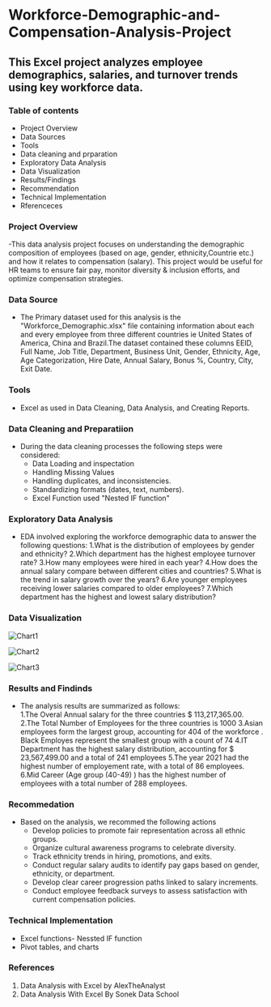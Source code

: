 # Workforce-Demographic-and-Compensation-Analysis-Project
## This Excel project analyzes employee demographics, salaries, and turnover trends using key workforce data.
### Table of contents
- Project Overview
- Data Sources
- Tools
- Data cleaning and prparation
- Exploratory Data Analysis
- Data Visualization
- Results/Findings
- Recommendation
- Technical Implementation
- Rferenceces

### Project Overview
-This data analysis project focuses on understanding the demographic composition of employees (based on age, gender, ethnicity,Countrie etc.) and how it relates to compensation (salary). This project would be useful for HR teams to ensure fair pay, monitor diversity & inclusion efforts, and optimize compensation strategies.

### Data Source
- The Primary dataset used for this analysis is the "Workforce_Demographic.xlsx" file containing information about each and every employee from three different countries ie United States of America, China and Brazil.The dataset contained these columns EEID, Full Name, Job Title, Department, Business Unit, Gender, Ethnicity, Age,
Age Categorization, Hire Date, Annual Salary, Bonus %, Country, City, Exit Date. 

### Tools
- Excel as used in Data Cleaning, Data Analysis, and Creating Reports.

### Data Cleaning and Preparatiion
- During the data cleaning processes the following steps were considered:
   - Data Loading and inspectation
   - Handling Missing Values
   - Handling duplicates, and inconsistencies.
   - Standardizing formats (dates, text, numbers).
   - Excel Function used "Nested IF function"

### Exploratory Data Analysis
 - EDA involved exploring the workforce demographic data to answer the following questions:
      1.What is the distribution of employees by gender and ethnicity?
      2.Which department has the highest employee turnover rate?
      3.How many employees were hired in each year?
      4.How does the annual salary compare between different cities and countries?
      5.What is the trend in salary growth over the years?
      6.Are younger employees receiving lower salaries compared to older employees?
      7.Which department has the highest and lowest salary distribution?

### Data Visualization




![Chart1](https://github.com/user-attachments/assets/4afc657c-4786-41f5-a941-0bb22a334157)




![Chart2](https://github.com/user-attachments/assets/ab704c1d-f393-4975-89a8-44f371ce9dcf)




![Chart3](https://github.com/user-attachments/assets/ac20db99-e948-4f6a-bf8f-e175f0351b71)



### Results and Findinds
- The analysis results are summarized as follows:  
  1.The Overal Annual salary  for the three countries $ 113,217,365.00. 
  2.The Total Number of Employees for the three countries is 1000
  3.Asian employees form the largest group, accounting for 404 of the workforce . Black Employes represent the smallest group with a count of 74 
  4.IT Department has the highest salary distribution, accounting for $ 23,567,499.00 and a total of 241 employees
  5.The year 2021 had the highest number of employement rate, with a total of 86 employees.
  6.Mid Career (Age group (40-49) ) has the highest number of employees with a total number of 288 employees. 

### Recommedation
- Based on the analysis, we recommed the following actions
    - Develop policies to promote fair representation across all ethnic groups.
    - Organize cultural awareness programs to celebrate diversity.
    - Track ethnicity trends in hiring, promotions, and exits.
    - Conduct regular salary audits to identify pay gaps based on gender, ethnicity, or department.
    - Develop clear career progression paths linked to salary increments.
    - Conduct employee feedback surveys to assess satisfaction with current compensation policies.

### Technical Implementation
- Excel functions- Nessted IF function
- Pivot tables, and charts

### References
1. Data Analysis with Excel by AlexTheAnalyst
2. Data Analysis With Excel By Sonek Data School
